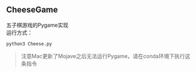 CheeseGame
---
五子棋游戏的Pygame实现  
运行方式： 
```python
python3 Cheese.py
```
> 注意Mac更新了Mojave之后无法运行Pygame，请在conda环境下执行这条指令